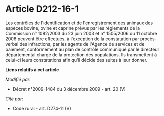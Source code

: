# Article D212-16-1

Les contrôles de l'identification et de l'enregistrement des animaux des espèces bovine, ovine et caprine prévus par les
règlements de la Commission n° 1082/2003 du 23 juin 2003 et n° 1505/2006 du 11 octobre 2006 peuvent être effectués, à
l'exception de la constatation par procès-verbal des infractions, par les agents de l'Agence de services et de paiement,
conformément au plan de contrôle communiqué par le directeur départemental chargé de la protection des populations. Ils
transmettent à celui-ci leurs constatations afin qu'il décide des suites à leur donner.

**Liens relatifs à cet article**

_Modifié par_:

  - Décret n°2009-1484 du 3 décembre 2009 - art. 20 (V)

_Cité par_:

  - Code rural - art. D274-11 (V)
